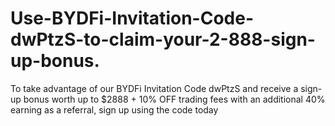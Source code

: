 # Use-BYDFi-Invitation-Code-dwPtzS-to-claim-your-2-888-sign-up-bonus.
To take advantage of our BYDFi Invitation Code dwPtzS and receive a sign-up bonus worth up to $2888 + 10% OFF trading fees with an additional 40% earning as a referral, sign up using the code today
